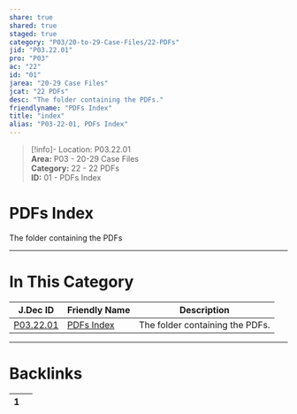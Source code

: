 ```yaml
---  
share: true  
shared: true  
staged: true  
category: "P03/20-to-29-Case-Files/22-PDFs"  
jid: "P03.22.01"  
pro: "P03"  
ac: "22"  
id: "01"  
jarea: "20-29 Case Files"  
jcat: "22 PDFs"  
desc: "The folder containing the PDFs."  
friendlyname: "PDFs Index"  
title: "index"  
alias: "P03-22-01, PDFs Index"  
---  
```

>[!info]- Location: P03.22.01  
>**Area:** P03 - 20-29 Case Files  
>**Category:** 22 - 22 PDFs  
>**ID:** 01 - PDFs Index  
  
# PDFs Index  
  
The folder containing the PDFs  
   
  
  
---  
# In This Category  
  
| J.Dec ID                                                                      | Friendly Name                                                                  | Description                     |  
| ----------------------------------------------------------------------------- | ------------------------------------------------------------------------------ | ------------------------------- |  
| [P03.22.01](index.md#) | [PDFs Index](index.md#) | The folder containing the PDFs. |  
  
  
---  
# Backlinks  
<div><table class="dataview table-view-table"><thead class="table-view-thead"><tr class="table-view-tr-header"><th class="table-view-th"><span></span><span class="dataview small-text">1</span></th><th class="table-view-th"><span></span></th></tr></thead><tbody class="table-view-tbody"></tbody></table></div>